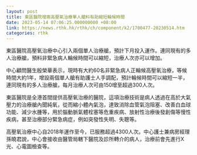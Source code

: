 ```yaml
---
layout: post
title: 東區醫院增兩高壓氧治療單人艙料有助縮短輪候時間
date: 2023-05-14 07:06:25.000000000 +08:00
link: https://news.rthk.hk/rthk/ch/component/k2/1700477-20230514.htm
categories: rthk
---
```


東區醫院高壓氧治療中心引入兩個單人治療艙，預計下月投入運作。連同現有的多人治療艙，預料非緊急病人輪候時間可以縮短，治療人次亦可以增加。

中心顧問醫生殷榮華表示，現時有大約60名非緊急病人正輪候高壓氧治療，等候時間大約1年，增設兩個單人艙有助護士人手調配，預計輪候時間可以縮短一半，連同現有的多人治療艙，每月治療人次可由150增至超過300人次。

東區醫院是全港首間提供高壓氧治療的醫院，這項治療技術是病人透過在高於大氣壓力的治療艙內聞純氧，從而縮小體內氣泡，達致消除血管氣泡阻塞、改善白血球功能、減少水腫等，用於腦動脈氣體栓塞等危重疾病、放射性治療後發創傷等慢性疾病，甚至治療部分緊急病症，例如突發性失明、失聰等。

高壓氧治療中心自2018年運作至今，已服務超過4300人次。中心護士兼病房經理孫曉君說，中心會接收由醫管局轄下醫院及診所轉介的病人，治療前會先進行X光、心電圖檢查等。

